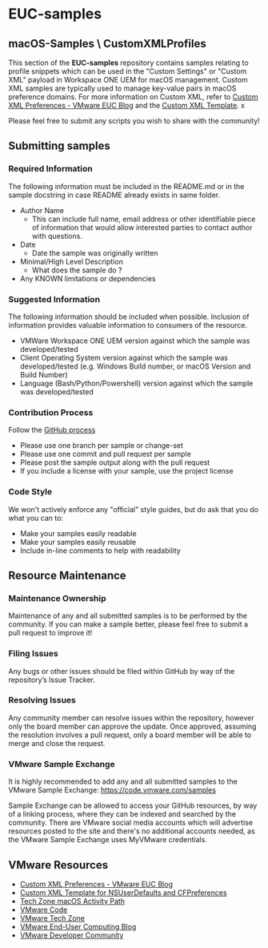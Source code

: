 # EUC-samples

## macOS-Samples \ CustomXMLProfiles
<!-- Summary Start -->
This section of the **EUC-samples** repository contains samples relating to profile snippets which can be used in the "Custom Settings" or "Custom XML" payload in Workspace ONE UEM for macOS management.  Custom XML samples are typically used to manage key-value pairs in macOS preference domains.  For more information on Custom XML, refer to [Custom XML Preferences - VMware EUC Blog](https://blogs.vmware.com/euc/2017/06/xml-preferences.html) and the [Custom XML Template](https://github.com/vmware-samples/euc-samples/blob/master/macOS-Samples/CustomXMLProfiles/CustomXMLTemplate.md).
x<!-- Summary End -->

Please feel free to submit any scripts you wish to share with the community!


## Submitting samples

### Required Information
The following information must be included in the README.md or in the sample docstring in case README already exists in same folder.
* Author Name
  * This can include full name, email address or other identifiable piece of information that would allow interested parties to contact author with questions.
* Date
  * Date the sample was originally written
* Minimal/High Level Description
  * What does the sample do ?
* Any KNOWN limitations or dependencies

### Suggested Information
The following information should be included when possible. Inclusion of information provides valuable information to consumers of the resource.
* VMWare Workspace ONE UEM version against which the sample was developed/tested
* Client Operating System version against which the sample was developed/tested (e.g. Windows Build number, or macOS Version and Build Number)
* Language (Bash/Python/Powershell) version against which the sample was developed/tested

### Contribution Process

Follow the [GitHub process](https://help.github.com/articles/fork-a-repo)
* Please use one branch per sample or change-set
* Please use one commit and pull request per sample
* Please post the sample output along with the pull request
* If you include a license with your sample, use the project license

### Code Style

We won't actively enforce any "official" style guides, but do ask that you do what you can to:
* Make your samples easily readable
* Make your samples easily reusable
* Include in-line comments to help with readability

## Resource Maintenance

### Maintenance Ownership
Maintenance of any and all submitted samples is to be performed by the community.  If you can make a sample better, please feel free to submit a pull request to improve it!

### Filing Issues
Any bugs or other issues should be filed within GitHub by way of the repository’s Issue Tracker.

### Resolving Issues
Any community member can resolve issues within the repository, however only the board member can approve the update. Once approved, assuming the resolution involves a pull request, only a board member will be able to merge and close the request.

### VMware Sample Exchange
It is highly recommended to add any and all submitted samples to the VMware Sample Exchange:  <https://code.vmware.com/samples>

Sample Exchange can be allowed to access your GitHub resources, by way of a linking process, where they can be indexed and searched by the community. There are VMware social media accounts which will advertise resources posted to the site and there's no additional accounts needed, as the VMware Sample Exchange uses MyVMware credentials.


## VMware Resources
* [Custom XML Preferences - VMware EUC Blog](https://blogs.vmware.com/euc/2017/06/xml-preferences.html)
* [Custom XML Template for NSUserDefaults and CFPreferences](https://github.com/vmware-samples/euc-samples/blob/master/macOS-Samples/CustomXMLProfiles/CustomXMLTemplate.md)
* [Tech Zone macOS Activity Path](https://techzone.vmware.com/understanding-macos-management)
* [VMware Code](https://code.vmware.com/home)
* [VMware Tech Zone](https://techzone.vmware.com)
* [VMware End-User Computing Blog](https://blogs.vmware.com/euc)
* [VMware Developer Community](https://communities.vmware.com/community/vmtn/developer)
